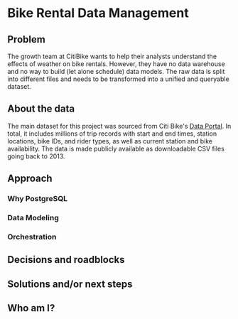 # Bike Rental Data Management
## Problem
The growth team at CitiBike wants to help their analysts understand the effects of weather on bike rentals.
However, they have no data warehouse and no way to build (let alone schedule) data models.
The raw data is split into different files and needs to be transformed into a unified and queryable dataset.

## About the data
The main dataset for this project was sourced from Citi Bike's [Data Portal](https://citibikenyc.com/system-data).
In total, it includes millions of trip records with start and end times, station locations, bike IDs, and rider types,
as well as current station and bike availability. The data is made publicly available as downloadable CSV files going
back to 2013.

## Approach
### Why PostgreSQL
### Data Modeling
### Orchestration

## Decisions and roadblocks

## Solutions and/or next steps


## Who am I?

